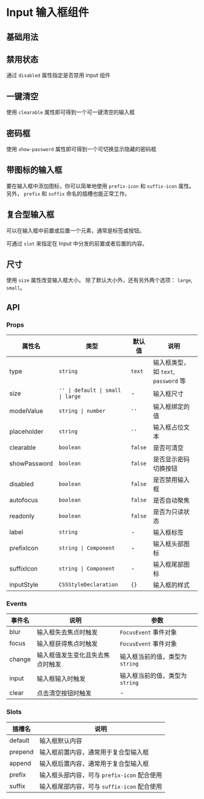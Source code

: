 # Input 输入框组件

## 基础用法

<demo vue="../example/input/Basic.vue" />

## 禁用状态

通过 `disabled` 属性指定是否禁用 input 组件

<demo vue="../example/input/Disabled.vue" />

## 一键清空​

使用 `clearable` 属性即可得到一个可一键清空的输入框

<demo vue="../example/input/Clearable.vue" />

## 密码框

使用 `show-password` 属性即可得到一个可切换显示隐藏的密码框

<demo vue="../example/input/Password.vue" />

## 带图标的输入框

要在输入框中添加图标，你可以简单地使用 `prefix-icon` 和 `suffix-icon` 属性。 另外， `prefix` 和 `suffix` 命名的插槽也能正常工作。

<demo vue="../example/input/Icon.vue" />

## 复合型输入框

可以在输入框中前置或后置一个元素，通常是标签或按钮。

可通过 `slot` 来指定在 Input 中分发的前置或者后置的内容。

<demo vue="../example/input/Compose.vue" />

## 尺寸

使用 `size` 属性改变输入框大小。 除了默认大小外，还有另外两个选项： `large`, `small`。

<demo vue="../example/input/Size.vue" />

## API

### Props

| 属性名       | 类型                              | 默认值  | 说明                                 |
| ------------ | --------------------------------- | ------- | ------------------------------------ |
| type         | `string`                          | `text`  | 输入框类型，如 `text`, `password` 等 |
| size         | `'' \| default \| small \| large` | -       | 输入框尺寸                           |
| modelValue   | `string \| number`                | `''`    | 输入框绑定的值                       |
| placeholder  | `string`                          | `''`    | 输入框占位文本                       |
| clearable    | `boolean`                         | `false` | 是否可清空                           |
| showPassword | `boolean`                         | `false` | 是否显示密码切换按钮                 |
| disabled     | `boolean`                         | `false` | 是否禁用输入框                       |
| autofocus    | `boolean`                         | `false` | 是否自动聚焦                         |
| readonly     | `boolean`                         | `false` | 是否为只读状态                       |
| label        | `string`                          | -       | 输入框标签                           |
| prefixIcon   | `string \| Component`             | -       | 输入框头部图标                       |
| suffixIcon   | `string \| Component`             | -       | 输入框尾部图标                       |
| inputStyle   | `CSSStyleDeclaration`             | `{}`    | 输入框的样式                         |

### Events

| 事件名 | 说明                             | 参数                            |
| ------ | -------------------------------- | ------------------------------- |
| blur   | 输入框失去焦点时触发             | `FocusEvent` 事件对象           |
| focus  | 输入框获得焦点时触发             | `FocusEvent` 事件对象           |
| change | 输入框值发生变化且失去焦点时触发 | 输入框当前的值，类型为 `string` |
| input  | 输入框输入时触发                 | 输入框当前的值，类型为 `string` |
| clear  | 点击清空按钮时触发               | -                               |

### Slots

| 插槽名  | 说明                                        |
| ------- | ------------------------------------------- |
| default | 输入框默认内容                              |
| prepend | 输入框前置内容，通常用于复合型输入框        |
| append  | 输入框后置内容，通常用于复合型输入框        |
| prefix  | 输入框头部内容，可与 `prefix-icon` 配合使用 |
| suffix  | 输入框尾部内容，可与 `suffix-icon` 配合使用 |
